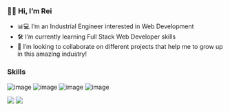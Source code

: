 ### 👋🏽 Hi, I’m Rei
- 📊💻 I’m an Industrial Engineer interested in Web Development
- 🛠 I’m currently learning Full Stack Web Developer skills
- 🔎 I’m looking to collaborate on different projects that help me to grow up in this amazing industry!

### Skills
![image]({https://img.shields.io/badge/HTML5-E34F26?style=for-the-badge&logo=html5&logoColor=white})
![image]({https://img.shields.io/badge/CSS3-1572B6?style=for-the-badge&logo=css3&logoColor=white})
![image]({https://img.shields.io/badge/JavaScript-323330?style=for-the-badge&logo=javascript&logoColor=F7DF1E})
![image]({https://img.shields.io/badge/Python-FFD43B?style=for-the-badge&logo=python&logoColor=darkgreen})


[<img src="https://img.icons8.com/material/64/ffffff/linkedin--v1.png"/>](https://www.linkedin.com/in/reiorozco/)  [<img src="https://img.icons8.com/material/64/ffffff/twitter--v1.png"/>](https://twitter.com/OrozcoRei)  

